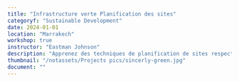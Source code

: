```yaml
---
title: "Infrastructure verte Planification des sites"
categoryf: "Sustainable Development"
date: 2024-01-01
location: "Marrakech"
workshop: true
instructor: "Eastman Johnson"
description: "Apprenez des techniques de planification de sites respectueuses de l'environnement pour une infrastructure durable."
thumbnail: "/notassets/Projects pics/sincerly-green.jpg"
document: ""
---
```


